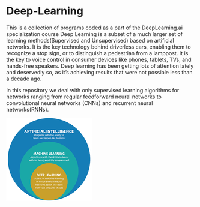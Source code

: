 # Deep-Learning
This is a collection of programs coded as a part of the DeepLearning.ai specialization course
Deep Learning is a subset of a much larger set of learning methods(Supervised and Unsupervised) based on artificial networks. It is the key technology behind driverless cars, enabling them to recognize a stop sign, or to distinguish a pedestrian from a lamppost. It is the key to voice control in consumer devices like phones, tablets, TVs, and hands-free speakers. Deep learning has been getting lots of attention lately and deservedly so, as it’s achieving results that were not possible less than a decade ago. 

In this repository we deal with only supervised learning algorithms for networks ranging from regular feedforward neural networks to convolutional neural networks (CNNs) and recurrent neural networks(RNNs).

![illustration](images/DL1.png)

